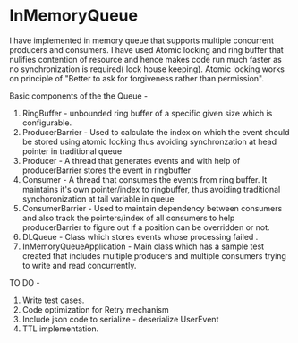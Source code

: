 # InMemoryQueue

I have implemented in memory queue that supports multiple concurrent producers and consumers.
I have used Atomic locking and ring buffer that nulifies contention of resource and hence makes code run much faster as no synchronization is required( lock house keeping).
Atomic locking works on principle of "Better to ask for forgiveness rather than permission".

Basic components of the the Queue -
1) RingBuffer - unbounded ring buffer of a specific given size which is configurable.
2) ProducerBarrier - Used to calculate the index on which the event should be stored using atomic locking thus avoiding synchronzation at head pointer in traditional queue 
3) Producer - A thread that generates events and with help of producerBarrier stores the event in ringbuffer
4) Consumer - A thread that consumes the events from ring buffer. It maintains it's own pointer/index to ringbuffer, thus avoiding traditional synchoronization at tail variable in queue
5) ConsumerBarrier - Used to maintain dependency between consumers and also track the pointers/index of all consumers to help producerBarrier to figure out if a position can be overridden or not.
6) DLQueue - Class which stores events whose processing failed .
7) InMemoryQueueApplication - Main class which has a sample test created that includes multiple producers and multiple consumers trying to write and read concurrently.

TO DO - 
1) Write test cases.
2) Code optimization for Retry mechanism
3) Include json code to serialize - deserialize UserEvent
4) TTL implementation.
